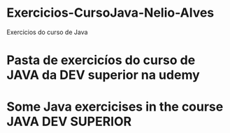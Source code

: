 # Exercicios-CursoJava-Nelio-Alves
Exercicios do curso de Java
<h1>Pasta de exercicíos do curso de JAVA da DEV superior na udemy</h1>
<h1>Some Java exercicises in the course JAVA DEV SUPERIOR</h1>
